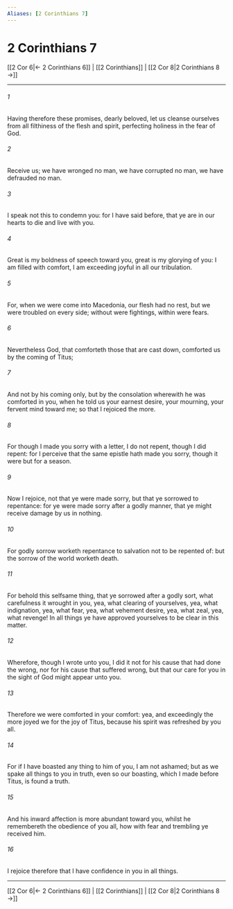 ```yaml
---
Aliases: [2 Corinthians 7]
---
```

# 2 Corinthians 7

[[2 Cor 6|← 2 Corinthians 6]] | [[2 Corinthians]] | [[2 Cor 8|2 Corinthians 8 →]]
***



###### 1 
Having therefore these promises, dearly beloved, let us cleanse ourselves from all filthiness of the flesh and spirit, perfecting holiness in the fear of God. 

###### 2 
Receive us; we have wronged no man, we have corrupted no man, we have defrauded no man. 

###### 3 
I speak not this to condemn you: for I have said before, that ye are in our hearts to die and live with you. 

###### 4 
Great is my boldness of speech toward you, great is my glorying of you: I am filled with comfort, I am exceeding joyful in all our tribulation. 

###### 5 
For, when we were come into Macedonia, our flesh had no rest, but we were troubled on every side; without were fightings, within were fears. 

###### 6 
Nevertheless God, that comforteth those that are cast down, comforted us by the coming of Titus; 

###### 7 
And not by his coming only, but by the consolation wherewith he was comforted in you, when he told us your earnest desire, your mourning, your fervent mind toward me; so that I rejoiced the more. 

###### 8 
For though I made you sorry with a letter, I do not repent, though I did repent: for I perceive that the same epistle hath made you sorry, though it were but for a season. 

###### 9 
Now I rejoice, not that ye were made sorry, but that ye sorrowed to repentance: for ye were made sorry after a godly manner, that ye might receive damage by us in nothing. 

###### 10 
For godly sorrow worketh repentance to salvation not to be repented of: but the sorrow of the world worketh death. 

###### 11 
For behold this selfsame thing, that ye sorrowed after a godly sort, what carefulness it wrought in you, yea, what clearing of yourselves, yea, what indignation, yea, what fear, yea, what vehement desire, yea, what zeal, yea, what revenge! In all things ye have approved yourselves to be clear in this matter. 

###### 12 
Wherefore, though I wrote unto you, I did it not for his cause that had done the wrong, nor for his cause that suffered wrong, but that our care for you in the sight of God might appear unto you. 

###### 13 
Therefore we were comforted in your comfort: yea, and exceedingly the more joyed we for the joy of Titus, because his spirit was refreshed by you all. 

###### 14 
For if I have boasted any thing to him of you, I am not ashamed; but as we spake all things to you in truth, even so our boasting, which I made before Titus, is found a truth. 

###### 15 
And his inward affection is more abundant toward you, whilst he remembereth the obedience of you all, how with fear and trembling ye received him. 

###### 16 
I rejoice therefore that I have confidence in you in all things.

***
[[2 Cor 6|← 2 Corinthians 6]] | [[2 Corinthians]] | [[2 Cor 8|2 Corinthians 8 →]]
